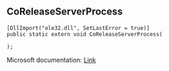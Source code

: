 ## CoReleaseServerProcess

```
[DllImport("ole32.dll", SetLastError = true)]
public static extern void CoReleaseServerProcess(
   
);
```

Microsoft documentation: [Link](https://docs.microsoft.com/en-us/windows/win32/api/combaseapi/nf-combaseapi-coreleaseserverprocess)
